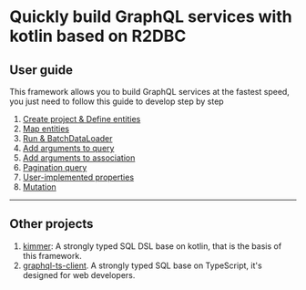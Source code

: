 # Quickly build GraphQL services with kotlin based on R2DBC

## User guide

This framework allows you to build GraphQL services at the fastest speed, you just need to follow this guide to develop step by step

1. [Create project & Define entities](./doc/entities.md)
2. [Map entities](./doc/entity-mapper.md)
3. [Run & BatchDataLoader](./doc/run.md)
4. [Add arguments to query](./doc/query-arguments.md)
5. [Add arguments to association](./doc/association-arguments.md)
6. [Pagination query](./doc/pagination.md)
7. [User-implemented properties](./doc/user-implementation.md)
8. [Mutation](.doc//mutation.md)
-----------

## Other projects
1. [kimmer](https://github.com/babyfish-ct/kimmer): A strongly typed SQL DSL base on kotlin, that is the basis of this framework.
2. [graphql-ts-client](https://github.com/babyfish-ct/graphql-ts-client). A strongly typed SQL base on TypeScript, it's designed for web developers.
